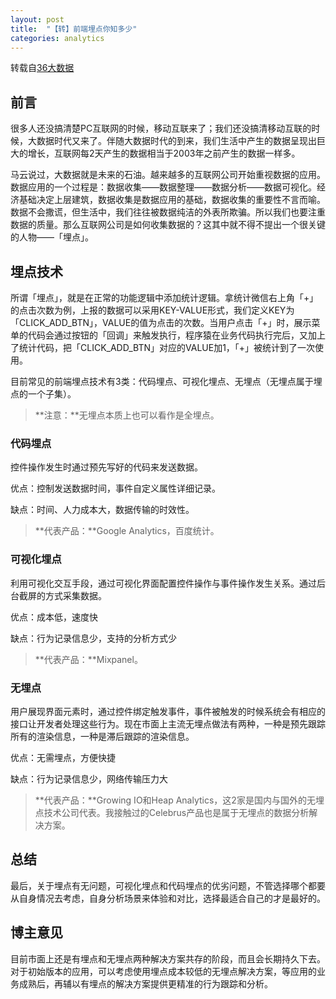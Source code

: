 ```yaml
---
layout: post
title:  "【转】前端埋点你知多少"
categories: analytics
---
```


转载自[36大数据](http://www.36dsj.com)

## 前言

很多人还没搞清楚PC互联网的时候，移动互联来了；我们还没搞清移动互联的时候，大数据时代又来了。伴随大数据时代的到来，我们生活中产生的数据呈现出巨大的增长，互联网每2天产生的数据相当于2003年之前产生的数据一样多。

马云说过，大数据就是未来的石油。越来越多的互联网公司开始重视数据的应用。数据应用的一个过程是：数据收集——数据整理——数据分析——数据可视化。经济基础决定上层建筑，数据收集是数据应用的基础，数据收集的重要性不言而喻。数据不会撒谎，但生活中，我们往往被数据纯洁的外表所欺骗。所以我们也要注重数据的质量。那么互联网公司是如何收集数据的？这其中就不得不提出一个很关键的人物——「埋点」。

## 埋点技术

所谓「埋点」，就是在正常的功能逻辑中添加统计逻辑。拿统计微信右上角「+」的点击次数为例，上报的数据可以采用KEY-VALUE形式，我们定义KEY为「CLICK_ADD_BTN」，VALUE的值为点击的次数。当用户点击「+」时，展示菜单的代码会通过按钮的「回调」来触发执行，程序猿在业务代码执行完后，又加上了统计代码，把「CLICK_ADD_BTN」对应的VALUE加1，「+」被统计到了一次使用。

目前常见的前端埋点技术有3类：代码埋点、可视化埋点、无埋点（无埋点属于埋点的一个子集）。

>**注意：**无埋点本质上也可以看作是全埋点。

### 代码埋点
控件操作发生时通过预先写好的代码来发送数据。

优点：控制发送数据时间，事件自定义属性详细记录。

缺点：时间、人力成本大，数据传输的时效性。

>**代表产品：**Google Analytics，百度统计。

### 可视化埋点
利用可视化交互手段，通过可视化界面配置控件操作与事件操作发生关系。通过后台截屏的方式采集数据。

优点：成本低，速度快

缺点：行为记录信息少，支持的分析方式少

>**代表产品：**Mixpanel。

### 无埋点
用户展现界面元素时，通过控件绑定触发事件，事件被触发的时候系统会有相应的接口让开发者处理这些行为。现在市面上主流无埋点做法有两种，一种是预先跟踪所有的渲染信息，一种是滞后跟踪的渲染信息。

优点：无需埋点，方便快捷

缺点：行为记录信息少，网络传输压力大

>**代表产品：**Growing IO和Heap Analytics，这2家是国内与国外的无埋点技术公司代表。我接触过的Celebrus产品也是属于无埋点的数据分析解决方案。

## 总结

最后，关于埋点有无问题，可视化埋点和代码埋点的优劣问题，不管选择哪个都要从自身情况去考虑，自身分析场景来体验和对比，选择最适合自己的才是最好的。

## 博主意见
目前市面上还是有埋点和无埋点两种解决方案共存的阶段，而且会长期持久下去。对于初始版本的应用，可以考虑使用埋点成本较低的无埋点解决方案，等应用的业务成熟后，再辅以有埋点的解决方案提供更精准的行为跟踪和分析。